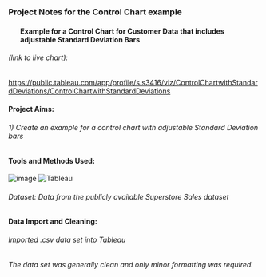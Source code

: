 ### Project Notes for the Control Chart example
#### <ul>Example for a Control Chart for Customer Data that includes  adjustable  Standard Deviation Bars</ul>

###### *(link to live chart)*:
https://public.tableau.com/app/profile/s.s3416/viz/ControlChartwithStandardDeviations/ControlChartwithStandardDeviations

#### Project Aims:
###### <n1>1) Create an example for a control chart with adjustable Standard Deviation bars  

#### Tools and Methods Used:
![image](https://img.shields.io/badge/Microsoft_Excel-217346?style=for-the-badge&logo=microsoft-excel&logoColor=white) ![Tableau](https://a11ybadges.com/badge?logo=tableau) 

###### Dataset: Data from the publicly available Superstore Sales dataset


#### Data Import and Cleaning: 
###### Imported .csv data set into Tableau
###### The data set was generally clean and only minor formatting was required.
      


